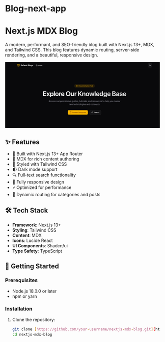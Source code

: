 # Blog-next-app

# Next.js MDX Blog

A modern, performant, and SEO-friendly blog built with Next.js 13+, MDX, and Tailwind CSS. This blog features dynamic routing, server-side rendering, and a beautiful, responsive design.

![Blog Screenshot](public/images/screenshot.png)

## ✨ Features

- 🚀 Built with Next.js 13+ App Router
- 📝 MDX for rich content authoring
- 🎨 Styled with Tailwind CSS
- 🌓 Dark mode support
- 🔍 Full-text search functionality
- 📱 Fully responsive design
- ⚡ Optimized for performance
- 🔗 Dynamic routing for categories and posts

## 🛠️ Tech Stack

- **Framework**: Next.js 13+
- **Styling**: Tailwind CSS
- **Content**: MDX
- **Icons**: Lucide React
- **UI Components**: Shadcn/ui
- **Type Safety**: TypeScript

## 🚀 Getting Started

### Prerequisites

- Node.js 18.0.0 or later
- npm or yarn

### Installation

1. Clone the repository:
   ```bash
   git clone [https://github.com/your-username/nextjs-mdx-blog.git](https://github.com/your-username/nextjs-mdx-blog.git)
   cd nextjs-mdx-blog